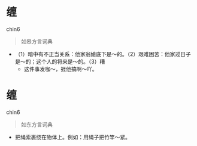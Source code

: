 # 缠
chin6
> 如皋方言词典
- （1）暗中有不正当关系：他家翁媳底下是～的。（2）艰难困苦：他家过日子是～的；这个人的将来是～的。（3）糟
  - 这件事发咖～，捱他搞啊～吖。

# 缠
chin6
> 如东方言词典
- 把绳索裹绕在物体上。例如：用绳子把竹竿～紧。
